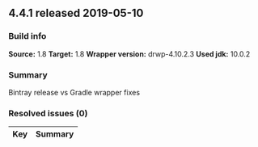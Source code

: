 ## 4.4.1 released 2019-05-10 
### Build info 
**Source:** 1.8 
**Target:** 1.8 
**Wrapper version:** drwp-4.10.2.3 
**Used jdk:** 10.0.2

### Summary 
Bintray release vs Gradle wrapper fixes
### Resolved issues (0) 
|Key|Summary| 
|---|---|
